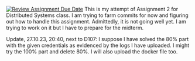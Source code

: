 [![Review Assignment Due Date](https://classroom.github.com/assets/deadline-readme-button-24ddc0f5d75046c5622901739e7c5dd533143b0c8e959d652212380cedb1ea36.svg)](https://classroom.github.com/a/qg4qXfSB)
This is my attempt of Assignment 2 for Distributed Systems class.
I am trying to farm commits for now and figuring out how to handle this assignment.
Admittedly, it is not going well yet. I am trying to work on it but I have to prepare for the midterm.

Update, 27.10.23, 20:40, next to D107:
I suppose I have solved the 80% part with the given credentials as evidenced by the logs I have uploaded. I might try the 100% part and delete 80%. I will also upload the docker file too.
